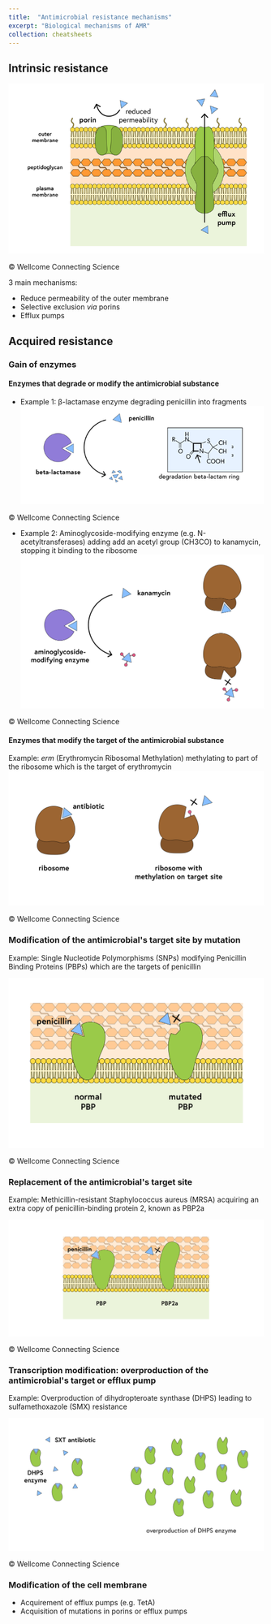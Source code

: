 ```yaml
---
title:  "Antimicrobial resistance mechanisms"
excerpt: "Biological mechanisms of AMR"
collection: cheatsheets
---
```


## Intrinsic resistance

![Mechanisms of intrinsic resistance](AMR_mechanisms/intrinsic_resistance_mechanisms.png)

© Wellcome Connecting Science

3 main mechanisms:
* Reduce permeability of the outer membrane
* Selective exclusion *via* porins
* Efflux pumps

## Acquired resistance
### Gain of enzymes
#### Enzymes that degrade or modify the antimicrobial substance
* Example 1: β-lactamase enzyme degrading penicillin into fragments
![Beta-lactamase](AMR_mechanisms/beta_lactamase.png)

© Wellcome Connecting Science

* Example 2: Aminoglycoside-modifying enzyme (e.g. N-acetyltransferases) adding add an acetyl group (CH3CO) to kanamycin, stopping it binding to the ribosome
![Aminoglycoside-modifying enzyme](AMR_mechanisms/aminoglycoside_modifying_enzymes.png)

© Wellcome Connecting Science

#### Enzymes that modify the target of the antimicrobial substance

Example: *erm* (Erythromycin Ribosomal Methylation) methylating to part of the ribosome which is the target of erythromycin
![Erythromycin ribosomal methylation](AMR_mechanisms/erm.png)

© Wellcome Connecting Science

### Modification of the antimicrobial's target site by mutation

Example: Single Nucleotide Polymorphisms (SNPs) modifying Penicillin Binding Proteins (PBPs) which are the targets of penicillin

![PBP SNPs](AMR_mechanisms/pbp_snp.png)

© Wellcome Connecting Science

### Replacement of the antimicrobial's target site

Example: Methicillin-resistant Staphylococcus aureus (MRSA)  acquiring an extra copy of penicillin-binding protein 2, known as PBP2a

![PBP2a](AMR_mechanisms/pbp2a.png)

© Wellcome Connecting Science

### Transcription modification: overproduction of the antimicrobial's target  or efflux pump

Example: Overproduction of dihydropteroate synthase (DHPS) leading to sulfamethoxazole (SMX) resistance

![DHPS overproduction](AMR_mechanisms/dhps_overproduction.png)

© Wellcome Connecting Science

### Modification of the cell membrane
* Acquirement of efflux pumps (e.g. TetA)
* Acquisition of mutations in porins or efflux pumps